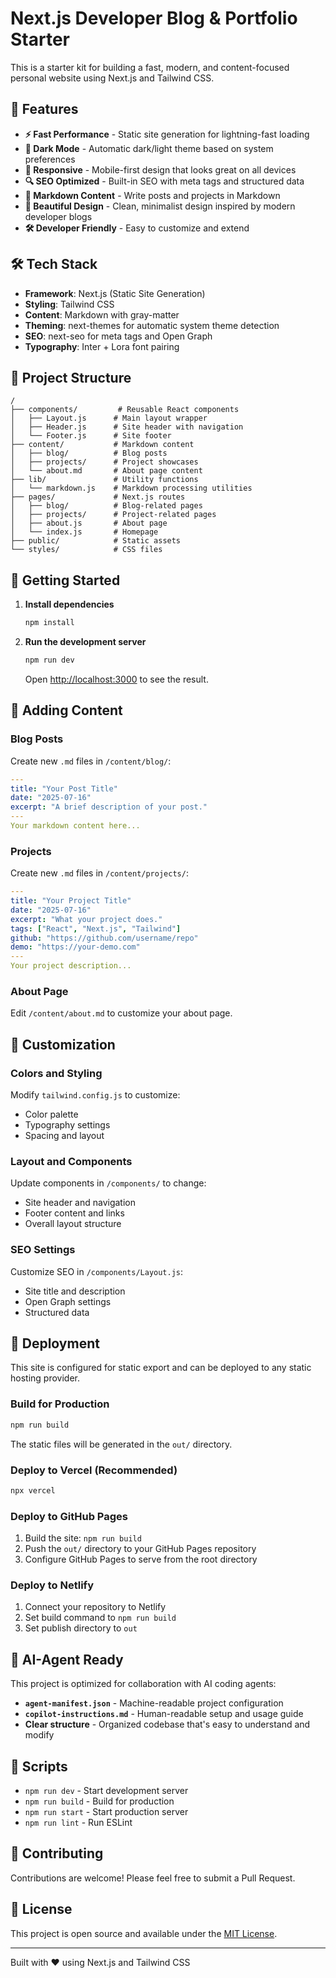 # Next.js Developer Blog & Portfolio Starter

This is a starter kit for building a fast, modern, and content-focused personal website using Next.js and Tailwind CSS.

## 🚀 Features

- **⚡ Fast Performance** - Static site generation for lightning-fast loading
- **🌙 Dark Mode** - Automatic dark/light theme based on system preferences
- **📱 Responsive** - Mobile-first design that looks great on all devices
- **🔍 SEO Optimized** - Built-in SEO with meta tags and structured data
- **📝 Markdown Content** - Write posts and projects in Markdown
- **🎨 Beautiful Design** - Clean, minimalist design inspired by modern developer blogs
- **🛠️ Developer Friendly** - Easy to customize and extend

## 🛠️ Tech Stack

- **Framework**: Next.js (Static Site Generation)
- **Styling**: Tailwind CSS
- **Content**: Markdown with gray-matter
- **Theming**: next-themes for automatic system theme detection
- **SEO**: next-seo for meta tags and Open Graph
- **Typography**: Inter + Lora font pairing

## 📁 Project Structure

```
/
├── components/         # Reusable React components
│   ├── Layout.js      # Main layout wrapper
│   ├── Header.js      # Site header with navigation
│   └── Footer.js      # Site footer
├── content/           # Markdown content
│   ├── blog/          # Blog posts
│   ├── projects/      # Project showcases
│   └── about.md       # About page content
├── lib/               # Utility functions
│   └── markdown.js    # Markdown processing utilities
├── pages/             # Next.js routes
│   ├── blog/          # Blog-related pages
│   ├── projects/      # Project-related pages
│   ├── about.js       # About page
│   └── index.js       # Homepage
├── public/            # Static assets
└── styles/            # CSS files
```

## 🚀 Getting Started

1. **Install dependencies**

   ```bash
   npm install
   ```

2. **Run the development server**
   ```bash
   npm run dev
   ```
   Open [http://localhost:3000](http://localhost:3000) to see the result.

## 📝 Adding Content

### Blog Posts

Create new `.md` files in `/content/blog/`:

```yaml
---
title: "Your Post Title"
date: "2025-07-16"
excerpt: "A brief description of your post."
---
Your markdown content here...
```

### Projects

Create new `.md` files in `/content/projects/`:

```yaml
---
title: "Your Project Title"
date: "2025-07-16"
excerpt: "What your project does."
tags: ["React", "Next.js", "Tailwind"]
github: "https://github.com/username/repo"
demo: "https://your-demo.com"
---
Your project description...
```

### About Page

Edit `/content/about.md` to customize your about page.

## 🎨 Customization

### Colors and Styling

Modify `tailwind.config.js` to customize:

- Color palette
- Typography settings
- Spacing and layout

### Layout and Components

Update components in `/components/` to change:

- Site header and navigation
- Footer content and links
- Overall layout structure

### SEO Settings

Customize SEO in `/components/Layout.js`:

- Site title and description
- Open Graph settings
- Structured data

## 🚀 Deployment

This site is configured for static export and can be deployed to any static hosting provider.

### Build for Production

```bash
npm run build
```

The static files will be generated in the `out/` directory.

### Deploy to Vercel (Recommended)

```bash
npx vercel
```

### Deploy to GitHub Pages

1. Build the site: `npm run build`
2. Push the `out/` directory to your GitHub Pages repository
3. Configure GitHub Pages to serve from the root directory

### Deploy to Netlify

1. Connect your repository to Netlify
2. Set build command to `npm run build`
3. Set publish directory to `out`

## 🧠 AI-Agent Ready

This project is optimized for collaboration with AI coding agents:

- **`agent-manifest.json`** - Machine-readable project configuration
- **`copilot-instructions.md`** - Human-readable setup and usage guide
- **Clear structure** - Organized codebase that's easy to understand and modify

## 📄 Scripts

- `npm run dev` - Start development server
- `npm run build` - Build for production
- `npm run start` - Start production server
- `npm run lint` - Run ESLint

## 🤝 Contributing

Contributions are welcome! Please feel free to submit a Pull Request.

## 📝 License

This project is open source and available under the [MIT License](LICENSE).

---

Built with ❤️ using Next.js and Tailwind CSS

